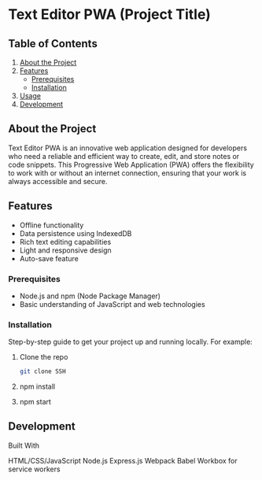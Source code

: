 # Text Editor PWA (Project Title)

## Table of Contents

1. [About the Project](#about-the-project)
2. [Features](#features)
   - [Prerequisites](#prerequisites)
   - [Installation](#installation)
3. [Usage](#usage)
4. [Development](#development)

## About the Project

Text Editor PWA is an innovative web application designed for developers who need a reliable and efficient way to create, edit, and store notes or code snippets. This Progressive Web Application (PWA) offers the flexibility to work with or without an internet connection, ensuring that your work is always accessible and secure.

## Features

- Offline functionality
- Data persistence using IndexedDB
- Rich text editing capabilities
- Light and responsive design
- Auto-save feature

### Prerequisites

- Node.js and npm (Node Package Manager)
- Basic understanding of JavaScript and web technologies

### Installation

Step-by-step guide to get your project up and running locally. For example:

1. Clone the repo

   ```sh
   git clone SSH

   ```

2. npm install

3. npm start

## Development

Built With

HTML/CSS/JavaScript
Node.js
Express.js
Webpack
Babel
Workbox for service workers
